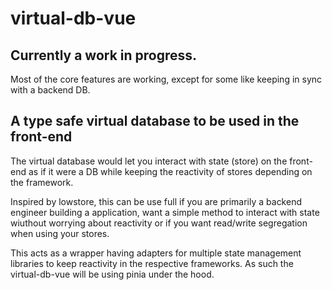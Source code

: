 # virtual-db-vue

## Currently a work in progress.

Most of the core features are working, except for some like keeping in sync with a backend DB.

## A type safe virtual database to be used in the front-end
The virtual database would let you interact with state (store) on the front-end as if it were a DB while keeping the reactivity of stores depending on the framework. 

Inspired by lowstore, this can be use full if you are primarily a backend engineer building a application, want a simple method to interact with state wiuthout worrying about reactivity or if you want read/write segregation when using your stores. 

This acts as a wrapper having adapters for multiple state management libraries to keep reactivity in the respective frameworks. As such the virtual-db-vue will be using pinia under the hood. 